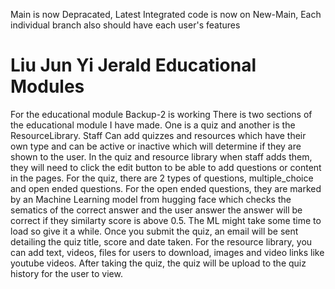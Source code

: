 Main is now Depracated, Latest Integrated code is now on New-Main, Each individual branch also should have each user's features


# Liu Jun Yi Jerald Educational Modules
For the educational module Backup-2 is working 
There is two sections of the educational module I have made. One is a quiz and another is the ResourceLibrary.
Staff Can add quizzes and resources which have their own type and can be active or inactive which will determine
if they are shown to the user. In the quiz and resource library when staff adds them, they will need to click the edit button to be able to add questions or content in the pages. For the quiz, there are 2 types of questions, multiple_choice and open ended questions.
For the open ended questions, they are marked by an Machine Learning model from hugging face which checks the sematics of
the correct answer and the user answer the answer will be correct if they similarty score is above 0.5. The ML might take 
some time to load so give it a while. Once you submit the quiz, an email will be sent detailing the quiz title, score and date taken.
For the resource library, you can add text, videos, files for users to download, images and video links like youtube videos. After taking the quiz, the quiz will be upload to the quiz history for the user to view.